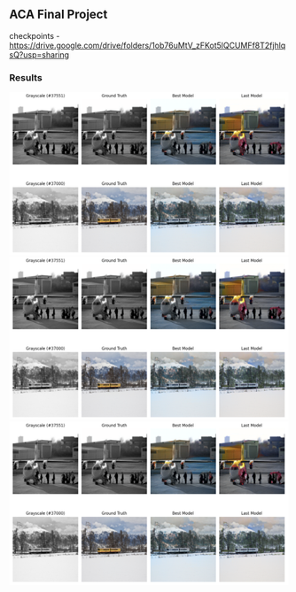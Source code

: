 ## ACA Final Project

checkpoints - https://drive.google.com/drive/folders/1ob76uMtV_zFKot5lQCUMFf8T2fjhlqsQ?usp=sharing

### Results

![Colorized Example](examples/result1.png)
![Colorized Example](examples/result1.png)
![Colorized Example](examples/result1.png)
